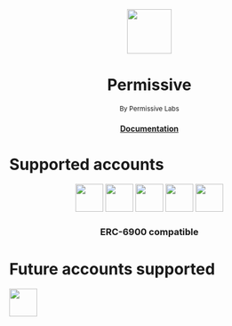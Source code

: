 <div align="center">
    <img src="https://permissive.dev/_astro/logo.ca2eae5d.svg" width="80"/>
    <h1>Permissive</h1>
    <sub>By Permissive Labs</sub>
    <h4><a href="https://docs.permissive.dev">Documentation</a></h4>
</div>

# Supported accounts

<div align="center">
    <img src="./assets/safe.svg" width="50"/>
    <img src="./assets/zerodev.jpeg" width="50"/>
  <img src="./assets/candide.jpeg" width="50"/>
  <img src="./assets/patchwallet.jpeg" height="50"/>
  <img src="./assets//biconomy.png" height="50"/>
  <h3>ERC-6900 compatible</h3>
</div>

# Future accounts supported

<img src="./assets/soulwallet.jpeg" height="50"/>
